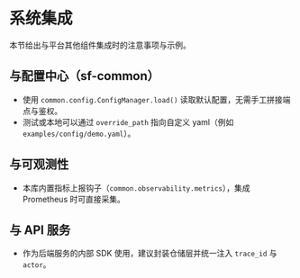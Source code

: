 # 系统集成

本节给出与平台其他组件集成时的注意事项与示例。

## 与配置中心（sf-common）
- 使用 `common.config.ConfigManager.load()` 读取默认配置，无需手工拼接端点与鉴权。
- 测试或本地可以通过 `override_path` 指向自定义 yaml（例如 `examples/config/demo.yaml`）。

## 与可观测性
- 本库内置指标上报钩子（`common.observability.metrics`），集成 Prometheus 时可直接采集。

## 与 API 服务
- 作为后端服务的内部 SDK 使用，建议封装仓储层并统一注入 `trace_id` 与 `actor`。


